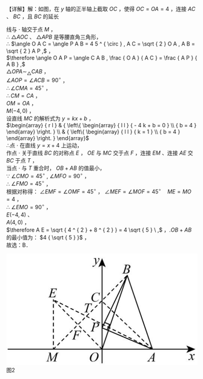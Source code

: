 【详解】解：如图，在 $y$ 轴的正半轴上截取 $O C$ ，使得 $O C = O A = 4$ ，连接 $A C$ 、 $B C$ ，且 $B C$ 的延长

线与 $\cdot$ 轴交于点 $M$ ，  
∴ $\triangle A O C$ 、 $\triangle A P B$ 是等腰直角三角形，  
∴ $\angle O A C = \angle P A B = 4 5 ^ { \circ } , A C = \sqrt { 2 } O A , A B = \sqrt { 2 } A P ,$ ，  
$\therefore \angle O A P = \angle C A B , \frac { O A } { A C } = \frac { A P } { A B } ,$   
$\triangle O P A { \sim } _ { \triangle } C A B$ ，  
$\angle A O P = \angle A C B = 9 0 ^ { \circ }$ ，  
$\therefore \angle C M A = 4 5 ^ { \circ }$ ，  
$\therefore C M = C A$ ，  
$O M = O A$ ，  
$M \left( - 4 , 0 \right)$ ，  
设直线 $M C$ 的解析式为 $y = k x + b$ ，  
$\begin{array} { r l } & { \left\{ \begin{array} { l l } { - 4 k + b = 0 } \\ { b = 4 } \end{array} \right. } \\ & { \left\{ \begin{array} { l l } { k = 1 } \\ { b = 4 } \end{array} \right. } \end{array}$   
∴点 $\cdot$ 在直线 $y = x + 4$ 上运动，  
作点 $\cdot$ 关于直线 $B C$ 的对称点 $E$ ， $O E$ 与 $M C$ 交于点 $F$ ，连接 $E M$ 、连接 $A E$ 交 $B C$ 于点 $T$ ，  
当点 $\cdot$ 与 $T$ 重合时， $O B + A B$ 的值最小，  
∵ $\angle C M O = 4 5 ^ { \circ }$ , $\angle M F O = 9 0 ^ { \circ }$ ，  
∴ $\angle F M O = 4 5 ^ { \circ }$ ，  
根据对称得： $\angle E M F = \angle O M F = 4 5 ^ { \circ }$ ， $\angle M E F = \angle M O F = 4 5 ^ { \circ } \quad M E = M O = 4$ ，  
∴ $\angle E M O = 9 0 ^ { \circ }$ ，  
$E { \left( - 4 , 4 \right) }$ 、  
$A ( 4 , 0 )$ ，  
$\therefore A E = \sqrt { 4 ^ { 2 } + 8 ^ { 2 } } = 4 \sqrt { 5 } \ ,$ ，$. O B + A B$ 的最小值为： $4 { \sqrt { 5 } }$ ，  
故选：B．

![](<../../qs_image_DB/专题2-1__将军饮马等8类常见最值问题（解析版）/b8799ce27e446e99b5f9099c3c08d03922a4e6bd0cb4a9e1a7c68c59b4a6f060.jpg>)  
图2
